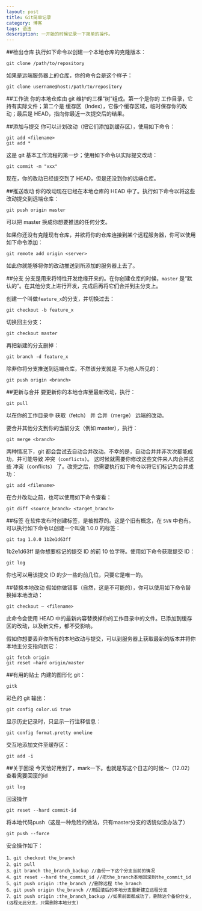 ```yaml
---
layout: post
title: Git简单记录
category: 博客
tags: 语法
description: 一开始的时候记录一下简单的操作。
---
```

##检出仓库
执行如下命令以创建一个本地仓库的克隆版本：
	
	git clone /path/to/repository 
如果是远端服务器上的仓库，你的命令会是这个样子：
	
	git clone username@host:/path/to/repository
 
##工作流
你的本地仓库由 git 维护的三棵“树”组成。第一个是你的 工作目录，它持有实际文件；第二个是 缓存区（Index），它像个缓存区域，临时保存你的改动；最后是 HEAD，指向你最近一次提交后的结果。
 
 
##添加与提交
你可以计划改动（把它们添加到缓存区），使用如下命令：
	
	git add <filename>
	git add *
	
这是 git 基本工作流程的第一步；使用如下命令以实际提交改动：

	git commit -m "xxx"
	
现在，你的改动已经提交到了 HEAD，但是还没到你的远端仓库。
 
##推送改动
你的改动现在已经在本地仓库的 HEAD 中了。执行如下命令以将这些改动提交到远端仓库：
	
	git push origin master
可以把 master 换成你想要推送的任何分支。 
 
如果你还没有克隆现有仓库，并欲将你的仓库连接到某个远程服务器，你可以使用如下命令添加：
	
	git remote add origin <server>
如此你就能够将你的改动推送到所添加的服务器上去了。
 
##分支
分支是用来将特性开发绝缘开来的。在你创建仓库的时候，`master` 是“默认的”。在其他分支上进行开发，完成后再将它们合并到主分支上。
 
 
创建一个叫做`feature_x`的分支，并切换过去：
	
	git checkout -b feature_x
切换回主分支：
	
	git checkout master
再把新建的分支删掉：
	
	git branch -d feature_x
除非你将分支推送到远端仓库，不然该分支就是 不为他人所见的：
	
	git push origin <branch>
 
##更新与合并
要更新你的本地仓库至最新改动，执行：
	
	git pull
以在你的工作目录中 获取（fetch） 并 合并（merge） 远端的改动。

要合并其他分支到你的当前分支（例如 master），执行：
	
	git merge <branch>
两种情况下，git 都会尝试去自动合并改动。不幸的是，自动合并并非次次都能成功，并可能导致 冲突（`conflicts`）。 这时候就需要你修改这些文件来人肉合并这些 冲突（conflicts） 了。改完之后，你需要执行如下命令以将它们标记为合并成功：
	
	git add <filename>
在合并改动之前，也可以使用如下命令查看：
	
	git diff <source_branch> <target_branch>
 
##标签
在软件发布时创建标签，是被推荐的。这是个旧有概念，在 `SVN` 中也有。可以执行如下命令以创建一个叫做 1.0.0 的标签：
	
	git tag 1.0.0 1b2e1d63ff
1b2e1d63ff 是你想要标记的提交 ID 的前 10 位字符。使用如下命令获取提交 ID：
	
	git log
你也可以用该提交 ID 的少一些的前几位，只要它是唯一的。
 
##替换本地改动
假如你做错事（自然，这是不可能的），你可以使用如下命令替换掉本地改动：
	
	git checkout — <filename>
此命令会使用 HEAD 中的最新内容替换掉你的工作目录中的文件。已添加到缓存区的改动，以及新文件，都不受影响。
 
假如你想要丢弃你所有的本地改动与提交，可以到服务器上获取最新的版本并将你本地主分支指向到它：
	
	git fetch origin
	git reset –hard origin/master
 
##有用的贴士
内建的图形化 git：
	
	gitk
彩色的 git 输出：
	
	git config color.ui true
显示历史记录时，只显示一行注释信息：
	
	git config format.pretty oneline
交互地添加文件至缓存区：
	
	git add -i
	
##关于回滚
今天恰好用到了，mark一下。也就是写这个日志的时候～（12.02）
查看需要回滚的id

    git log

回滚操作

    git reset --hard commit-id
    
将本地代码push（这是一种危险的做法，只有master分支的话貌似没办法了）

    git push --force
    
安全操作如下：

    1、git checkout the_branch
    2、git pull
    3、git branch the_branch_backup //备份一下这个分支当前的情况
    4、git reset --hard the_commit_id //把the_branch本地回滚到the_commit_id
    5、git push origin :the_branch //删除远程 the_branch
    6、git push origin the_branch //用回滚后的本地分支重新建立远程分支
    7、git push origin :the_branch_backup //如果前面都成功了，删除这个备份分支,(远程无此分支，只需删除本地分支)